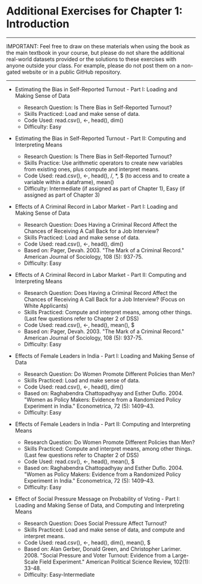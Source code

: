 # Additional Exercises for Chapter 1: Introduction

****************************************************************************************************
IMPORTANT: Feel free to draw on these materials when using the book as the main textbook in your course, but please do not share the additional real-world datasets provided or the solutions to these exercises with anyone outside your class. For example, please do not post them on a non-gated website or in a public GitHub repository.
****************************************************************************************************

* Estimating the Bias in Self-Reported Turnout - Part I: Loading and Making Sense of Data
   * Research Question: Is There Bias in Self-Reported Turnout?
   * Skills Practiced: Load and make sense of data.
   * Code Used: read.csv(), <-, head(), dim()
   * Difficulty: Easy
   
* Estimating the Bias in Self-Reported Turnout - Part II: Computing and Interpreting Means
   * Research Question: Is There Bias in Self-Reported Turnout?
   * Skills Practice: Use arithmetic operators to create new variables from existing ones, plus compute and interpret means.
   * Code Used: read.csv(), <-, head(), /, *, $ (to access and to create a variable within a dataframe), mean()
   * Difficulty: Intermediate (if assigned as part of Chapter 1), Easy (if assigned as part of Chapter 3)
   
* Effects of A Criminal Record in Labor Market - Part I: Loading and Making Sense of Data
   * Research Question: Does Having a Criminal Record Affect the Chances of Receiving A Call Back for a Job Interview? 
   * Skills Practiced: Load and make sense of data.
   * Code Used: read.csv(), <-, head(), dim()
   * Based on: Pager, Devah. 2003. "The Mark of a Criminal Record." American Journal of Sociology, 108 (5): 937-75.
   * Difficulty: Easy
   
* Effects of A Criminal Record in Labor Market - Part II: Computing and Interpreting Means
   * Research Question: Does Having a Criminal Record Affect the Chances of Receiving A Call Back for a Job Interview? (Focus on White Applicants)
   * Skills Practiced: Compute and interpret means, among other things. (Last few questions refer to Chapter 2 of DSS)
   * Code Used: read.csv(), <-, head(), mean(), $ 
   * Based on: Pager, Devah. 2003. "The Mark of a Criminal Record." American Journal of Sociology, 108 (5): 937-75.
   * Difficulty: Easy
   
* Effects of Female Leaders in India - Part I: Loading and Making Sense of Data
   * Research Question: Do Women Promote Different Policies than Men? 
   * Skills Practiced: Load and make sense of data.
   * Code Used: read.csv(), <-, head(), dim()
   * Based on: Raghabendra Chattopadhyay and Esther Duflo. 2004. "Women as Policy Makers: Evidence from a Randomized Policy Experiment in India." Econometrica, 72 (5): 1409–43.
   * Difficulty: Easy
   
* Effects of Female Leaders in India - Part II: Computing and Interpreting Means
   * Research Question: Do Women Promote Different Policies than Men? 
   * Skills Practiced: Compute and interpret means, among other things. (Last few questions refer to Chapter 2 of DSS)
   * Code Used: read.csv(), <-, head(), mean(), $ 
   * Based on: Raghabendra Chattopadhyay and Esther Duflo. 2004. "Women as Policy Makers: Evidence from a Randomized Policy Experiment in India." Econometrica, 72 (5): 1409–43.
   * Difficulty: Easy
 
* Effect of Social Pressure Message on Probability of Voting - Part I: Loading and Making Sense of Data, and Computing and Interpreting Means
   * Research Question: Does Social Pressure Affect Turnout?
   * Skills Practiced: Load and make sense of data, and compute and interpret means.
   * Code Used: read.csv(), <-, head(), dim(), mean(), $ 
   * Based on: Alan Gerber, Donald Green, and Christopher Larimer. 2008. "Social Pressure and Voter Turnout: Evidence from a Large-Scale Field Experiment." American Political Science Review, 102(1): 33-48.
   * Difficulty: Easy-Intermediate
